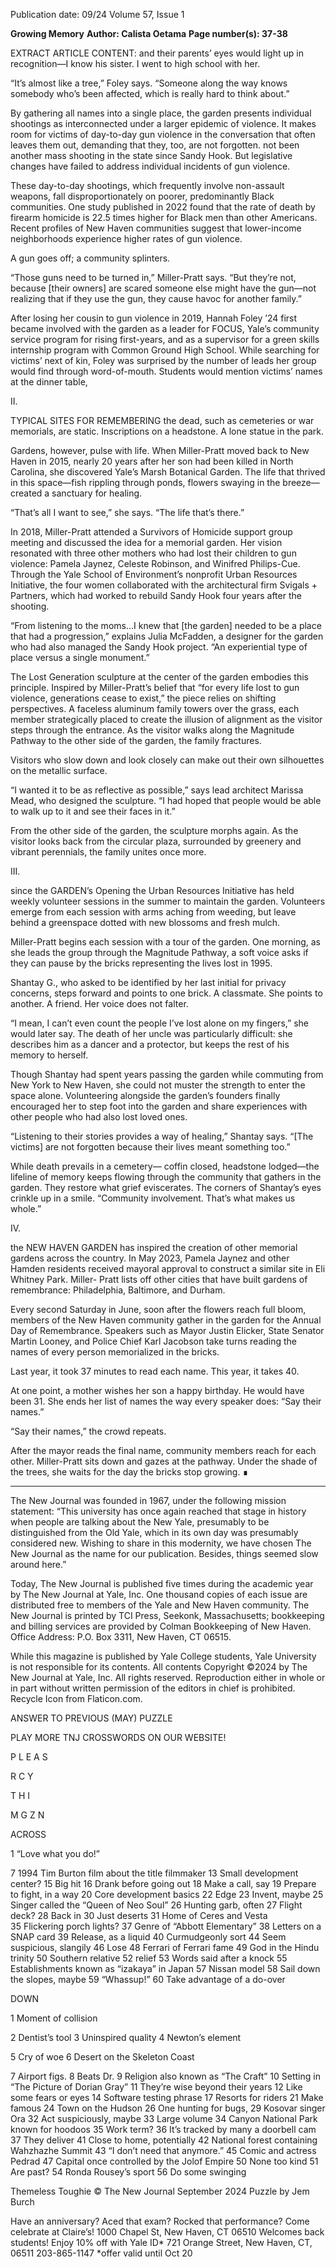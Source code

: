 Publication date: 09/24
Volume 57, Issue 1

**Growing Memory**
**Author: Calista Oetama**
**Page number(s): 37-38**

EXTRACT ARTICLE CONTENT:
and their parents’ eyes would light up in 
recognition—I know his sister. I went to 
high school with her.

“It’s almost like a tree,” Foley says. 
“Someone along the way knows somebody who’s been affected, which is really 
hard to think about.”

By gathering all names into a single place, the garden presents individual shootings as interconnected under 
a larger epidemic of violence. It makes 
room for victims of day-to-day gun 
violence in the conversation that often 
leaves them out, demanding that they, 
too, are not forgotten.
not been another mass shooting in the 
state since Sandy Hook. But legislative 
changes have failed to address individual incidents of gun violence.

These day-to-day shootings, which 
frequently involve non-assault weapons, 
fall disproportionately on poorer, predominantly Black communities. One 
study published in 2022 found that the 
rate of death by firearm homicide is 22.5 
times higher for Black men than other 
Americans. Recent profiles of New 
Haven communities suggest that lower-income neighborhoods experience 
higher rates of gun violence.

A gun goes off; a community splinters.

“Those guns need to be turned 
in,” Miller-Pratt says. “But they’re not, 
because [their owners] are scared someone else might have the gun—not realizing that if they use the gun, they cause 
havoc for another family.”

After losing her cousin to gun violence in 2019, Hannah Foley ’24 first 
became involved with the garden as a 
leader for FOCUS, Yale’s community service program for rising first-years, and as 
a supervisor for a green skills internship 
program with Common Ground High 
School. While searching for victims’ next 
of kin, Foley was surprised by the number 
of leads her group would find through 
word-of-mouth. Students would mention victims’ names at the dinner table, 


II.


TYPICAL SITES FOR REMEMBERING the 
dead, such as cemeteries or war memorials, are static. Inscriptions on a headstone. A lone statue in the park.

Gardens, however, pulse with life. 
When Miller-Pratt moved back to New 
Haven in 2015, nearly 20 years after her 
son had been killed in North Carolina, 
she discovered Yale’s Marsh Botanical 
Garden. The life that thrived in this 
space—fish rippling through ponds, 
flowers swaying in the breeze—created 
a sanctuary for healing.

“That’s all I want to see,” she says. 
“The life that’s there.”

In 2018, Miller-Pratt attended a 
Survivors of Homicide support group 
meeting and discussed the idea for a 
memorial garden. Her vision resonated with three other mothers who 
had lost their children to gun violence: 
Pamela Jaynez, Celeste Robinson, and 
Winifred Philips-Cue. Through the 
Yale School of Environment’s nonprofit 
Urban Resources Initiative, the four 
women collaborated with the architectural firm Svigals + Partners, which had 
worked to rebuild Sandy Hook four 
years after the shooting.

“From listening to the moms…I 
knew that [the garden] needed to be a 
place that had a progression,” explains 
Julia McFadden, a designer for the garden who had also managed the Sandy 
Hook project. “An experiential type of 
place versus a single monument.”

The Lost Generation sculpture at 
the center of the garden embodies this 
principle. Inspired by Miller-Pratt’s 
belief that “for every life lost to gun 
violence, generations cease to exist,” the 
piece relies on shifting perspectives. A 
faceless aluminum family towers over 
the grass, each member strategically 
placed to create the illusion of alignment as the visitor steps through the 
entrance. As the visitor walks along the 
Magnitude Pathway to the other side 
of the garden, the family fractures.

Visitors who slow down and look 
closely can make out their own silhouettes on the metallic surface.

“I wanted it to be as reflective as 
possible,” says lead architect Marissa 
Mead, who designed the sculpture. “I 
had hoped that people would be able to 
walk up to it and see their faces in it.”

From the other side of the garden, 
the sculpture morphs again. As the visitor looks back from the circular plaza, 
surrounded by greenery and vibrant 
perennials, the family unites once more.


III.


since the GARDEN’s Opening the Urban 
Resources Initiative has held weekly volunteer sessions in the summer to maintain 
the garden. Volunteers emerge from each 
session with arms aching from weeding, 
but leave behind a greenspace dotted with 
new blossoms and fresh mulch.

Miller-Pratt begins each session with 
a tour of the garden. One morning, as she 
leads the group through the Magnitude 
Pathway, a soft voice asks if they can 
pause by the bricks representing the lives 
lost in 1995.

Shantay G., who asked to be identified by her last initial for privacy concerns, steps forward and points to one 
brick. A classmate. She points to another. 
A friend. Her voice does not falter.

“I mean, I can’t even count the people 
I’ve lost alone on my fingers,” she would 
later say. The death of her uncle was particularly difficult: she describes him as a 
dancer and a protector, but keeps the rest 
of his memory to herself.

Though Shantay had spent years 
passing the garden while commuting 
from New York to New Haven, she 
could not muster the strength to enter 
the space alone. Volunteering alongside 
the garden’s founders finally encouraged 
her to step foot into the garden and 
share experiences with other people who 
had also lost loved ones.

“Listening to their stories provides 
a way of healing,” Shantay says. “[The 
victims] are not forgotten because their 
lives meant something too.”

While death prevails in a cemetery—
coffin closed, headstone lodged—the 
lifeline of memory keeps flowing through 
the community that gathers in the garden. They restore what grief eviscerates. 
The corners of Shantay’s eyes crinkle 
up in a smile. “Community involvement. 
That’s what makes us whole.”


IV.


the NEW HAVEN GARDEN has inspired 
the creation of other memorial gardens 
across the country. In May 2023, Pamela 
Jaynez and other Hamden residents 
received mayoral approval to construct a 
similar site in Eli Whitney Park. Miller-
Pratt lists off other cities that have built 
gardens of remembrance: Philadelphia, 
Baltimore, and Durham.

Every second Saturday in June, 
soon after the flowers reach full bloom, 
members of the New Haven community gather in the garden for the Annual 
Day of Remembrance. Speakers such 
as Mayor Justin Elicker, State Senator 
Martin Looney, and Police Chief Karl 
Jacobson take turns reading the names of 
every person memorialized in the bricks.

Last year, it took 37 minutes to read 
each name. This year, it takes 40.

At one point, a mother wishes her 
son a happy birthday. He would have 
been 31. She ends her list of names the 
way every speaker does: “Say their names.”

“Say their names,” the crowd repeats.

After the mayor reads the final name, 
community members reach for each 
other. Miller-Pratt sits down and gazes 
at the pathway. Under the shade of the 
trees, she waits for the day the bricks 
stop growing. ∎


---



The New Journal was founded in 1967, under the following mission statement: “This university has once again reached that stage in 
history when people are talking about the New Yale, presumably to be distinguished from the Old Yale, which in its own day was 
presumably considered new. Wishing to share in this modernity, we have chosen The New Journal as the name for our publication. 
Besides, things seemed slow around here.”

Today, The New Journal is published five times during the academic year by The New Journal at Yale, Inc. One thousand copies of each 
issue are distributed free to members of the Yale and New Haven community. The New Journal is printed by TCI 
Press, Seekonk, Massachusetts; bookkeeping and billing services are provided by Colman Bookkeeping of New 
Haven. Office Address: P.O. Box 3311, New Haven, CT 06515.

While this magazine is published by Yale College students, Yale University is not responsible for its contents. All contents Copyright ©2024 by The New Journal at Yale, Inc. All rights reserved. Reproduction 
either in whole or in part without written permission of the editors in chief is prohibited. Recycle Icon 
from Flaticon.com.


ANSWER TO PREVIOUS (MAY) PUZZLE

PLAY MORE TNJ 
CROSSWORDS ON
OUR WEBSITE!

P
L
E
A
S
 
R
C
Y
 
T
H
I
 
M
G
Z
N


ACROSS
	
1	 “Love what you do!”
	
7	 1994 Tim Burton 
film about the title 
filmmaker
	 13	 Small development 
center?
	 15	 Big hit
	 16	 Drank before going out
	 18	 Make a call, say
	 19	 Prepare to fight, in a 
way
	 20	 Core development 
basics
	 22	 Edge
	 23	 Invent, maybe
	 25	 Singer called the 
“Queen of Neo Soul”
	 26	 Hunting garb, often
	 27	 Flight deck?
	 28	 Back in
	 30	 Just deserts
	 31	 Home of Ceres and 
Vesta	
	 35	 Flickering porch lights?
	 37	 Genre of “Abbott 
Elementary”
	 38	 Letters on a SNAP card
	 39	 Release, as a liquid
	40	 Curmudgeonly sort
	 44	 Seem suspicious, 
slangily
	 46	 Lose
	 48	 Ferrari of Ferrari fame
	 49	 God in the Hindu 
trinity
	 50	 Southern relative
	 52	
 relief
	 53	 Words said after a 
knock
	 55	 Establishments 
known as “izakaya” in 
Japan
	 57	 Nissan model
	 58	 Sail down the slopes, 
maybe
	 59	 “Whassup!”
	 60	 Take advantage of a 
do-over
	
	
DOWN
	
1	 Moment of collision
	
2	 Dentist’s tool 
	 3	 Uninspired quality
	 4	 Newton’s element
	
5	 Cry of woe
	 6	 Desert on the Skeleton 
Coast
	
7	 Airport figs. 
	 8	 Beats Dr.
	 9	 Religion also known as 
“The Craft”
	 10	 Setting in “The Picture 
of Dorian Gray”
	 11	 They’re wise beyond 
their years
	 12	 Like some fears or eyes
	 14	 Software testing phrase
	 17	 Resorts for riders
	 21	 Make famous
	 24	 Town on the Hudson
	 26	 One hunting for bugs, 
	 29	 Kosovar singer 
 Ora
	 32	 Act suspiciously, maybe
	 33	 Large volume
	 34	
 Canyon National 
Park known for hoodoos
	 35	 Work term?
	 36	 It’s tracked by many a 
doorbell cam
	 37	 They deliver
	 41	 Close to home, 
potentially
	 42	 National forest 
containing Wahzhazhe 
Summit
	 43	 “I don’t need that 
anymore.”
	 45	 Comic and actress 
Pedrad
	 47	 Capital once controlled 
by the Jolof Empire
	 50	 None too kind
	 51	 Are past?
	 54	 Ronda Rousey’s sport
	 56	 Do some swinging

Themeless Toughie
© The New Journal
September 2024
Puzzle by Jem Burch




Have an anniversary?
Aced that exam?
Rocked that performance?
Come celebrate at Claire’s!
1000 Chapel St, New 
Haven, CT 06510
Welcomes back 
students! Enjoy 10% 
off with Yale ID*
721 Orange Street, 
New Haven, CT, 06511 
203-865-1147
*offer valid until Oct 20